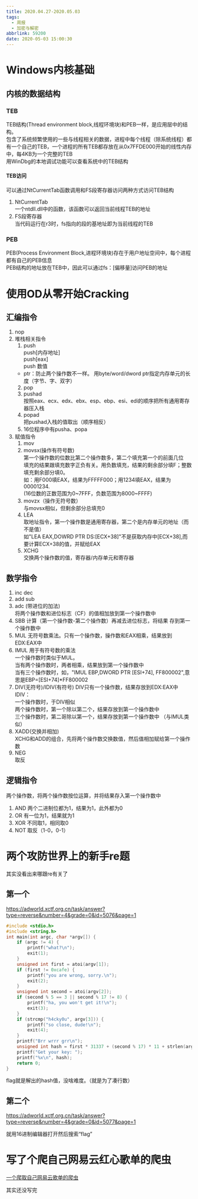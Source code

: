 ```yaml
---
title: 2020.04.27-2020.05.03
tags:
  - 周报
  - 加密与解密
abbrlink: 59200
date: 2020-05-03 15:00:30
---
```

# Windows内核基础
## 内核的数据结构
### TEB
TEB结构(Thread environment block,线程环境块)和PEB一样，是应用层中的结构。   
包含了系统频繁使用的一些与线程相关的数据，进程中每个线程（除系统线程）都有一个自己的TEB，一个进程的所有TEB都存放在从0x7FFDE000开始的线性内存中，每4KB为一个完整的TEB    
用WinDbg的本地调试功能可以查看系统中的TEB结构   
<!--more-->
#### TEB访问
可以通过NtCurrentTab函数调用和FS段寄存器访问两种方式访问TEB结构  
1. NtCurrentTab    
一个ntdll.dll中的函数，该函数可以返回当前线程TEB的地址  
2. FS段寄存器  
当代码运行在r3时，fs指向的段的基地址即为当前线程的TEB

### PEB
PEB(Process Environment Block,进程环境块)存在于用户地址空间中，每个进程都有自己的PEB信息  
PEB结构的地址放在TEB中，因此可以通过fs：[偏移量]访问PEB的地址



# 使用OD从零开始Cracking
## 汇编指令

1. nop   
2. 堆栈相关指令   
   1. push   
   push[内存地址]   
   push[eax]   
   push 数值
   * ptr：防止两个操作数不一样。
   用byte/word/dword ptr指定内存单元的长度（字节、字、双字）  
   2. pop   
   3. pushad  
   按照eax、ecx、edx、ebx、esp、ebp、esi、edi的顺序把所有通用寄存器压入栈   
   4. popad   
   把pushad入栈的值取出（顺序相反）   
   5. 16位程序中有pusha、popa
3. 赋值指令   
   1. mov   
   2. movsx(操作有符号数)   
   第一个操作数的位数比第二个操作数多，第二个填充第一个的前面几位   
   填充的结果跟填充数字正负有关。用负数填充，结果的剩余部分填F；整数填充剩余部分填0。   
   如：用F000填EAX，结果为FFFFF000；用1234填EAX，结果为00001234.   
   (16位数的正数范围为0~7FFF，负数范围为8000~FFFF)
   3. movzx（操作无符号数）   
   与movsx相似，但剩余部分总填充0
   4. LEA   
   取地址指令，第一个操作数是通用寄存器，第二个是内存单元的地址（而不是值）   
   如"LEA EAX,DOWRD PTR DS:[ECX+38]"不是获取内存中[ECX+38],而要计算ECX+38的值，并赋给EAX   
   5. XCHG  
   交换两个操作数的值，寄存器/内存单元和寄存器  
## 数学指令   
1. inc dec
2. add sub
3. adc (带进位的加法)   
将两个操作数和进位标志（CF）的值相加放到第一个操作数中
4. SBB
计算（第一个操作数-第二个操作数）再减去进位标志，将结果 存到第一个操作数中
5. MUL
无符号数乘法。只有一个操作数，操作数和EAX相乘，结果放到EDX:EAX中
6. IMUL
用于有符号数的乘法    
一个操作数时类似于MUL。   
当有两个操作数时，两者相乘，结果放到第一个操作数中   
当有三个操作数时，如，"IMUL EBP,DWORD PTR [ESI+74], FF800002",意思是EBP=[ESI+74]*FF800002   
7. DIV(无符号)/IDIV(有符号)
DIV只有一个操作数，结果存放到EDX:EAX中   
IDIV：   
一个操作数时，于DIV相似   
两个操作数时，第一个除以第二个，结果存放到第一个操作数中   
三个操作数时，第二哥除以第一个，结果存放到第一个操作数中
（与IMUL类似）
8. XADD(交换并相加)   
XCHG和ADD的组合，先将两个操作数交换数值，然后值相加赋给第一个操作数
9. NEG   
取反

## 逻辑指令
两个操作数，将两个操作数按位运算，并将结果存入第一个操作数中

1. AND
两个二进制位都为1，结果为1，此外都为0
2. OR
有一位为1，结果就为1
3. XOR
不同取1，相同取0
4. NOT
取反（1-0，0-1）


# 两个攻防世界上的新手re题
其实没看出来哪跟re有关了  
## 第一个
https://adworld.xctf.org.cn/task/answer?type=reverse&number=4&grade=0&id=5076&page=1   

```c
#include <stdio.h>
#include <string.h>
int main(int argc, char *argv[]) {
    if (argc != 4) {
    	printf("what?\n");
    	exit(1);
    }
    unsigned int first = atoi(argv[1]);
    if (first != 0xcafe) {
    	printf("you are wrong, sorry.\n");
    	exit(2);
    }
    unsigned int second = atoi(argv[2]);
    if (second % 5 == 3 || second % 17 != 8) {
    	printf("ha, you won't get it!\n");
    	exit(3);
    }
    if (strcmp("h4cky0u", argv[3])) {
    	printf("so close, dude!\n");
    	exit(4);
    }
    printf("Brr wrrr grr\n");
    unsigned int hash = first * 31337 + (second % 17) * 11 + strlen(argv[3]) - 1615810207;
    printf("Get your key: ");
    printf("%x\n", hash);
    return 0;
}
```
flag就是解出的hash值，没啥难度。（就是为了凑行数）

## 第二个
https://adworld.xctf.org.cn/task/answer?type=reverse&number=4&grade=0&id=5077&page=1

就用16进制编辑器打开然后搜索“flag”

# 写了个爬自己网易云红心歌单的爬虫
[一个爬取自己网易云歌单的爬虫](https://brubbish.github.io/53778.html)   

其实还没写完